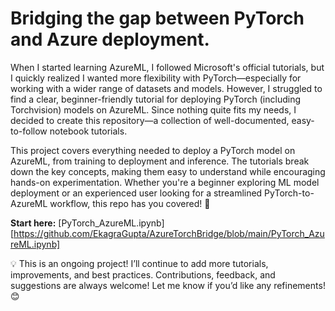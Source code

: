 # Bridging the gap between PyTorch and Azure deployment.

When I started learning AzureML, I followed Microsoft's official tutorials, but I quickly realized I wanted more flexibility with PyTorch—especially for working with a wider range of datasets and models. However, I struggled to find a clear, beginner-friendly tutorial for deploying PyTorch (including Torchvision) models on AzureML. Since nothing quite fits my needs, I decided to create this repository—a collection of well-documented, easy-to-follow notebook tutorials.

This project covers everything needed to deploy a PyTorch model on AzureML, from training to deployment and inference. The tutorials break down the key concepts, making them easy to understand while encouraging hands-on experimentation. Whether you're a beginner exploring ML model deployment or an experienced user looking for a streamlined PyTorch-to-AzureML workflow, this repo has you covered! 🚀

**Start here:** [PyTorch_AzureML.ipynb][https://github.com/EkagraGupta/AzureTorchBridge/blob/main/PyTorch_AzureML.ipynb]

💡 This is an ongoing project! I’ll continue to add more tutorials, improvements, and best practices. Contributions, feedback, and suggestions are always welcome!
Let me know if you’d like any refinements! 😊
